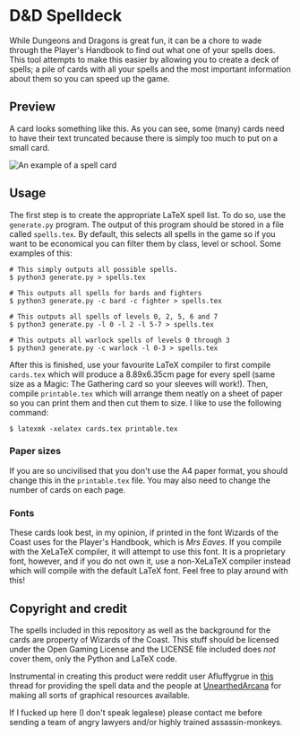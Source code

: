 # D&D Spelldeck

While Dungeons and Dragons is great fun, it can be a chore to wade through the
Player's Handbook to find out what one of your spells does. This tool attempts
to make this easier by allowing you to create a deck of spells; a pile of cards
with all your spells and the most important information about them so you can
speed up the game.

## Preview

A card looks something like this. As you can see, some (many) cards need to have
their text truncated because there is simply too much to put on a small card.

![An example of a spell card](http://i.imgur.com/gLl9PwI.png)

## Usage

The first step is to create the appropriate LaTeX spell list. To do so, use the
`generate.py` program. The output of this program should be stored in a file
called `spells.tex`. By default, this selects all spells in the game so if you
want to be economical you can filter them by class, level or school. Some
examples of this:

    # This simply outputs all possible spells.
    $ python3 generate.py > spells.tex

    # This outputs all spells for bards and fighters
    $ python3 generate.py -c bard -c fighter > spells.tex

    # This outputs all spells of levels 0, 2, 5, 6 and 7
    $ python3 generate.py -l 0 -l 2 -l 5-7 > spells.tex

    # This outputs all warlock spells of levels 0 through 3
    $ python3 generate.py -c warlock -l 0-3 > spells.tex

After this is finished, use your favourite LaTeX compiler to first compile
`cards.tex` which will produce a 8.89x6.35cm page for every spell (same size as
a Magic: The Gathering card so your sleeves will work!). Then, compile
`printable.tex` which will arrange them neatly on a sheet of paper so you can
print them and then cut them to size. I like to use the following command:

    $ latexmk -xelatex cards.tex printable.tex

### Paper sizes

If you are so uncivilised that you don't use the A4 paper format, you should
change this in the `printable.tex` file. You may also need to change the number
of cards on each page.

### Fonts

These cards look best, in my opinion, if printed in the font Wizards of the
Coast uses for the Player's Handbook, which is *Mrs Eaves*. If you compile with
the XeLaTeX compiler, it will attempt to use this font. It is a proprietary
font, however, and if you do not own it, use a non-XeLaTeX compiler instead
which will compile with the default LaTeX font. Feel free to play around with
this!

## Copyright and credit

The spells included in this repository as well as the background for the cards
are property of Wizards of the Coast. This stuff should be licensed under the
Open Gaming License and the LICENSE file included does *not* cover them, only
the Python and LaTeX code.

Instrumental in creating this product were reddit user Afluffygrue in
[this](https://www.reddit.com/r/DnD/comments/2yirik/after_hours_of_cleaning_here_are_the_complete/)
thread for providing the spell data and the people at [UnearthedArcana](https://www.reddit.com/r/UnearthedArcana/) for making all
sorts of graphical resources available.

If I fucked up here (I don't speak legalese) please contact me before sending a
team of angry lawyers and/or highly trained assassin-monkeys.
